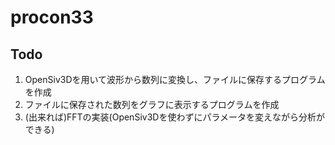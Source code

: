 # procon33

## Todo

1. OpenSiv3Dを用いて波形から数列に変換し、ファイルに保存するプログラムを作成
2. ファイルに保存された数列をグラフに表示するプログラムを作成
3. (出来れば)FFTの実装(OpenSiv3Dを使わずにパラメータを変えながら分析ができる)
